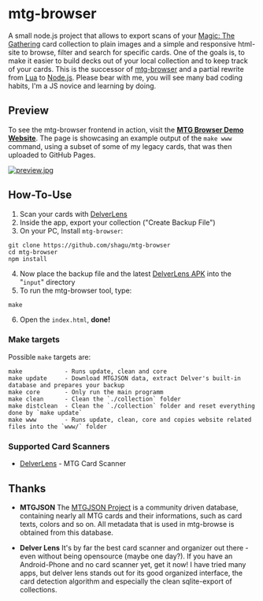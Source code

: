 # mtg-browser

A small node.js project that allows to export scans of your [Magic: The Gathering](https://magic.wizards.com) card collection to plain images and a simple and responsive html-site to browse, filter and search for specific cards. One of the goals is, to make it easier to build decks out of your local collection and to keep track of your cards. This is the successor of [mtg-browser](https://github.com/shagu/mtg-browser) and a partial rewrite from [Lua](https://www.lua.org) to [Node.js](https://nodejs.org). Please bear with me, you will see many bad coding habits, I'm a JS novice and learning by doing.

## Preview

To see the mtg-browser frontend in action, visit the **[MTG Browser Demo Website](https://shagu.github.io/mtg-browser-demo/)**. The page is showcasing an example output of the `make www` command, using a subset of some of my legacy cards, that was then uploaded to GitHub Pages.

[![preview.jpg](preview.jpg)](https://shagu.github.io/mtg-browser-demo/)

## How-To-Use

1. Scan your cards with [DelverLens](https://www.delverlab.com)
2. Inside the app, export your collection ("Create Backup File")
3. On your PC, Install `mtg-browser`:

```
git clone https://github.com/shagu/mtg-browser
cd mtg-browser
npm install
```

4. Now place the backup file and the latest [DelverLens APK](https://apps.evozi.com/apk-downloader/?id=delverlab.delverlens) into the "`input`" directory
5. To run the mtg-browser tool, type:

```
make
```

6. Open the `index.html`, **done!**

### Make targets
Possible `make` targets are:

```
make            - Runs update, clean and core
make update     - Download MTGJSON data, extract Delver's built-in database and prepares your backup
make core       - Only run the main programm
make clean      - Clean the `./collection` folder
make distclean  - Clean the `./collection` folder and reset everything done by `make update`
make www        - Runs update, clean, core and copies website related files into the `www/` folder
```

### Supported Card Scanners

  - [DelverLens](https://www.delverlab.com) - MTG Card Scanner

## Thanks

- **MTGJSON**
The [MTGJSON Project](https://github.com/mtgjson/mtgjson) is a community driven database, containing nearly all MTG cards and their informations, such as card texts, colors and so on. All metadata that is used in mtg-browse is obtained from this database.

- **Delver Lens**
It's by far the best card scanner and organizer out there - even without being opensource (maybe one day?). If you have an Android-Phone and no card scanner yet, get it now! I have tried many apps, but delver lens stands out for its good organized interface, the card detection algorithm and especially the clean sqlite-export of collections.
